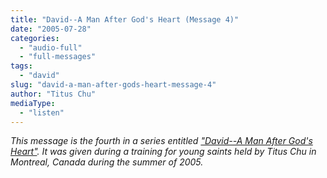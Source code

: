 ```yaml
---
title: "David--A Man After God's Heart (Message 4)"
date: "2005-07-28"
categories: 
  - "audio-full"
  - "full-messages"
tags: 
  - "david"
slug: "david-a-man-after-gods-heart-message-4"
author: "Titus Chu"
mediaType: 
  - "listen"
---
```


_This message is the fourth in a series entitled ["David--A Man After God's Heart"](https://www.asweetsavor.org/conference-david). It was given during a training for young saints held by Titus Chu in Montreal, Canada during the summer of 2005._
